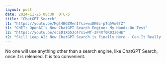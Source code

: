 ```yaml
---
layout: post
date: 2024-11-25 08:30  UTC-5
title: "ChatGPT Search"
l1: "https://youtu.be/Mgl4BGZMenI?si=wuDK6z-pTq5Vw6fZ"
t1: "CNET: OpenAI's New ChatGPT Search Engine: My Hands-On Test"
l2: "https://youtu.be/ecsD1XG5Jc4?si=Mf-2F4Xf0R03z0HE"
t2: "Skill Leap AI: New ChatGPT Search is Finally Here - Can It Really Challenge Google?"
---
```


No one will use anything other than a search engine, like ChatGPT Search, once it is released. It is too convenient.